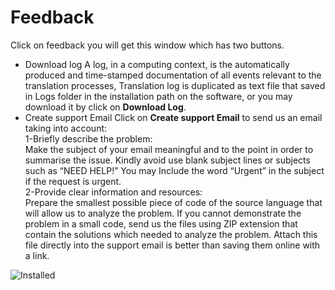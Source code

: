 # Feedback
Click on feedback you will get this window which has two buttons.
- Download log
A log, in a computing context, is the automatically produced and time-stamped documentation of all events relevant to the translation processes, Translation log is duplicated as text file that saved in Logs folder in the installation path on the software, or you may download it by click on **Download Log**.
- Create support Email
Click on **Create support Email** to send us an email taking into account:\
1-Briefly describe the problem:\
Make the subject of your email meaningful and to the point in order to summarise the issue.
Kindly avoid use blank subject lines or subjects such as “NEED HELP!”
You may Include the word “Urgent” in the subject if the request is urgent.\
2-Provide clear information and resources:\
Prepare the smallest possible piece of code of the source language that will allow us to analyze the problem.
If you cannot demonstrate the problem in a small code, send us the files using ZIP extension that contain the solutions which needed to analyze the problem. Attach this file directly into the support email is better than saving them online with a link.

![Installed](../../Images/help-feedback.png)
